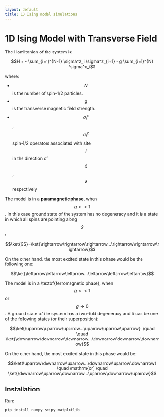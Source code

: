 ```yaml
---
layout: default
title: 1D Ising model simulations
---
```


<script type="text/javascript" async
  src="https://cdnjs.cloudflare.com/ajax/libs/mathjax/3.2.0/es5/tex-mml-chtml.js">
</script>

# 1D Ising Model with Transverse Field

The Hamiltonian of the system is:

$$H = - \sum_{i=1}^{N-1} \sigma^z_i \sigma^z_{i+1} - g \sum_{i=1}^{N} \sigma^x_i$$

where:
- $$N$$ is the number of spin-1/2 particles.
- $$g$$ is the transverse magnetic field strength.
- $$\sigma^x_i$$, $$\sigma^z_i$$ spin-1/2 operators associated with site $$i$$ in the direction of $$\hat{x}$$, $$\hat{z}$$ respectively

The model is in a **paramagnetic phase**, when $$g>>1$$. In this case ground state of the system has no degeneracy and it is a state in which all spins are pointing along $$\hat{x}$$:

$$\ket{GS}=\ket{\rightarrow\rightarrow\rightarrow...\rightarrow\rightarrow\rightarrow}$$

On the other hand, the most excited state in this phase would be the following one:

$$\ket{\leftarrow\leftarrow\leftarrow...\leftarrow\leftarrow\leftarrow}$$

The model is in a \textbf{ferromagnetic phase}, when $$g<<1$$ or $$g \to 0$$. A ground state of the system has a two-fold degeneracy and it can be one of the following states (or their superposition):

$$\ket{\uparrow\uparrow\uparrow...\uparrow\uparrow\uparrow}, \quad \quad \ket{\downarrow\downarrow\downarrow...\downarrow\downarrow\downarrow}$$

On the other hand, the most excited state in this phase would be:

$$\ket{\uparrow\downarrow\uparrow...\downarrow\uparrow\downarrow} \quad \mathrm{or} \quad \ket{\downarrow\uparrow\downarrow...\uparrow\downarrow\uparrow}$$

## Installation
Run:
```bash
pip install numpy scipy matplotlib
